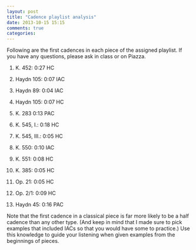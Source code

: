 ```yaml
---
layout: post
title: "Cadence playlist analysis"
date: 2013-10-15 15:15
comments: true
categories: 
---
```


Following are the first cadences in each piece of the assigned playlist. If you have any questions, please ask in class or on Piazza.

1) K. 452: 0:27 HC

2) Haydn 105: 0:07 IAC

3) Haydn 89: 0:04 IAC

4) Haydn 105: 0:07 HC

5) K. 283 0:13 PAC

6) K. 545, I.: 0:18 HC

7) K. 545, III.: 0:05 HC

8) K. 550: 0:10 IAC

9) K. 551: 0:08 HC

10) K. 385: 0:05 HC

11) Op. 21: 0:05 HC

12) Op. 2/1: 0:09 HC

13) Haydn 45: 0:16 PAC

Note that the first cadence in a classical piece is far more likely to be a half cadence than any other type. (And keep in mind that I made sure to pick examples that included IACs so that you would have some to practice.) Use this knowledge to guide your listening when given examples from the beginnings of pieces.